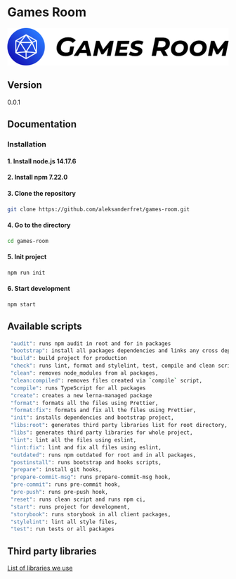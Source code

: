 # Games Room

![games room](./docs/img/games-room.png)

## Version

0.0.1

## Documentation

### Installation

#### 1. Install node.js 14.17.6

#### 2. Install npm 7.22.0

#### 3. Clone the repository

```bash
git clone https://github.com/aleksanderfret/games-room.git
```

#### 4. Go to the directory

```bash
cd games-room
```

#### 5. Init project

```bash
npm run init
```

#### 6. Start development

```bash
npm start
```

## Available scripts

```bash
 "audit": runs npm audit in root and for in packages
 "bootstrap": install all packages dependencies and links any cross dependencies
 "build": build project for production
 "check": runs lint, format and stylelint, test, compile and clean scripts together,
 "clean": removes node_modules from al packages,
 "clean:compiled": removes files created via `compile` script,
 "compile": runs TypeScript for all packages
 "create": creates a new lerna-managed package
 "format": formats all the files using Prettier,
 "format:fix": formats and fix all the files using Prettier,
 "init": installs dependencies and bootstrap project,
 "libs:root": generates third party libraries list for root directory,
 "libs": generates third party libraries for whole project,
 "lint": lint all the files using eslint,
 "lint:fix": lint and fix all files using eslint,
 "outdated": runs npm outdated for root and in all packages,
 "postinstall": runs bootstrap and hooks scripts,
 "prepare": install git hooks,
 "prepare-commit-msg": runs prepare-commit-msg hook,
 "pre-commit": runs pre-commit hook,
 "pre-push": runs pre-push hook,
 "reset": runs clean script and runs npm ci,
 "start": runs project for development,
 "storybook": runs storybook in all client packages,
 "stylelint": lint all style files,
 "test": run tests or all packages
```

## Third party libraries

[List of libraries we use](https://github.com/aleksanderfret/games-room/blob/master/third-party-libraries.md)
